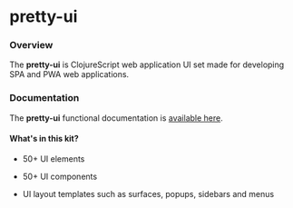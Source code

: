 
# pretty-ui

### Overview

The <strong>pretty-ui</strong> is ClojureScript web application UI set made for
developing SPA and PWA web applications.

### Documentation

The <strong>pretty-ui</strong> functional documentation is [available here](documentation/COVER.md).

#### What's in this kit?

- 50+ UI elements

- 50+ UI components

- UI layout templates such as surfaces, popups, sidebars and menus
